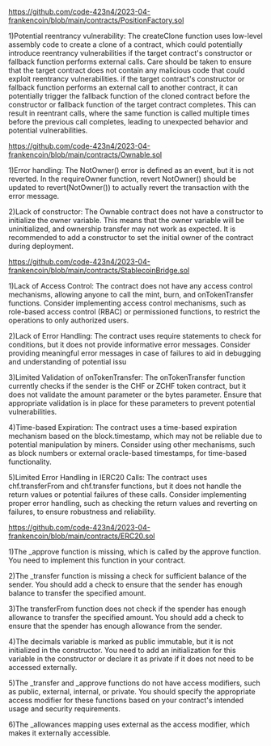 https://github.com/code-423n4/2023-04-frankencoin/blob/main/contracts/PositionFactory.sol

1)Potential reentrancy vulnerability: The createClone function uses low-level assembly code to create a clone of a contract, which could potentially introduce reentrancy vulnerabilities if the target contract's constructor or fallback function performs external calls. Care should be taken to ensure that the target contract does not contain any malicious code that could exploit reentrancy vulnerabilities.  if the target contract's constructor or fallback function performs an external call to another contract, it can potentially trigger the fallback function of the cloned contract before the constructor or fallback function of the target contract completes. This can result in reentrant calls, where the same function is called multiple times before the previous call completes, leading to unexpected behavior and potential vulnerabilities.

https://github.com/code-423n4/2023-04-frankencoin/blob/main/contracts/Ownable.sol

1)Error handling: The NotOwner() error is defined as an event, but it is not reverted. In the requireOwner function, revert NotOwner() should be updated to revert(NotOwner()) to actually revert the transaction with the error message.

2)Lack of constructor: The Ownable contract does not have a constructor to initialize the owner variable. This means that the owner variable will be uninitialized, and ownership transfer may not work as expected. It is recommended to add a constructor to set the initial owner of the contract during deployment.

https://github.com/code-423n4/2023-04-frankencoin/blob/main/contracts/StablecoinBridge.sol

1)Lack of Access Control: The contract does not have any access control mechanisms, allowing anyone to call the mint, burn, and onTokenTransfer functions. Consider implementing access control mechanisms, such as role-based access control (RBAC) or permissioned functions, to restrict the operations to only authorized users.

2)Lack of Error Handling: The contract uses require statements to check for conditions, but it does not provide informative error messages. Consider providing meaningful error messages in case of failures to aid in debugging and understanding of potential issu

3)Limited Validation of onTokenTransfer: The onTokenTransfer function currently checks if the sender is the CHF or ZCHF token contract, but it does not validate the amount parameter or the bytes parameter. Ensure that appropriate validation is in place for these parameters to prevent potential vulnerabilities.

4)Time-based Expiration: The contract uses a time-based expiration mechanism based on the block.timestamp, which may not be reliable due to potential manipulation by miners. Consider using other mechanisms, such as block numbers or external oracle-based timestamps, for time-based functionality.

5)Limited Error Handling in IERC20 Calls: The contract uses chf.transferFrom and chf.transfer functions, but it does not handle the return values or potential failures of these calls. Consider implementing proper error handling, such as checking the return values and reverting on failures, to ensure robustness and reliability.

https://github.com/code-423n4/2023-04-frankencoin/blob/main/contracts/ERC20.sol

1)The _approve function is missing, which is called by the approve function. You need to implement this function in your contract. 

2)The _transfer function is missing a check for sufficient balance of the sender. You should add a check to ensure that the sender has enough balance to transfer the specified amount. 

3)The transferFrom function does not check if the spender has enough allowance to transfer the specified amount. You should add a check to ensure that the spender has enough allowance from the sender. 

4)The decimals variable is marked as public immutable, but it is not initialized in the constructor. You need to add an initialization for this variable in the constructor or declare it as private if it does not need to be accessed externally.

5)The _transfer and _approve functions do not have access modifiers, such as public, external, internal, or private. You should specify the appropriate access modifier for these functions based on your contract's intended usage and security requirements.

6)The _allowances mapping uses external as the access modifier, which makes it externally accessible.

